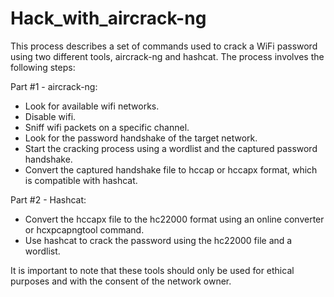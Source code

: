 # Hack_with_aircrack-ng

This process describes a set of commands used to crack a WiFi password using two different tools, aircrack-ng and hashcat. The process involves the following steps:

Part #1 - aircrack-ng:

- Look for available wifi networks.
- Disable wifi.
- Sniff wifi packets on a specific channel.
- Look for the password handshake of the target network.
- Start the cracking process using a wordlist and the captured password handshake.
- Convert the captured handshake file to hccap or hccapx format, which is compatible with hashcat.

Part #2 - Hashcat:

- Convert the hccapx file to the hc22000 format using an online converter or hcxpcapngtool command.
- Use hashcat to crack the password using the hc22000 file and a wordlist.

It is important to note that these tools should only be used for ethical purposes and with the consent of the network owner.
